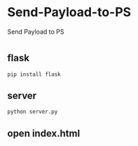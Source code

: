 # Send-Payload-to-PS
Send Payload to PS
# 

## flask
```Install library
pip install flask
```
## server
```Run cmd
python server.py
```
## open index.html
